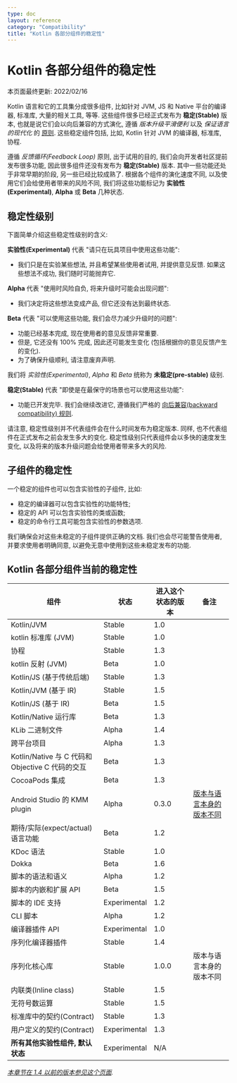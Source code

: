 ```yaml
---
type: doc
layout: reference
category: "Compatibility"
title: "Kotlin 各部分组件的稳定性"
---
```


# Kotlin 各部分组件的稳定性

本页面最终更新: 2022/02/16

Kotlin 语言和它的工具集分成很多组件, 比如针对 JVM, JS 和 Native 平台的编译器, 标准库, 大量的相关工具, 等等.
这些组件很多已经正式发布为 **稳定(Stable)** 版本, 也就是说它们会以向后兼容的方式演化,
遵循 _版本升级平滑便利_ 以及 _保证语言的现代化_ 的 [原则](kotlin-evolution.html).
这些稳定组件包括, 比如, Kotlin 针对 JVM 的编译器, 标准库, 协程.

遵循 _反馈循环(Feedback Loop)_ 原则, 出于试用的目的, 我们会向开发者社区提前发布很多功能,
因此很多组件还没有发布为 **稳定(Stable)** 版本.
其中一些功能还处于非常早期的阶段, 另一些已经比较成熟了.
根据各个组件的演化速度不同, 以及使用它们会给使用者带来的风险不同,
我们将这些功能标记为 **实验性(Experimental)**, **Alpha** 或 **Beta** 几种状态.

## 稳定性级别

下面简单介绍这些稳定性级别的含义:

**实验性(Experimental)** 代表 "请只在玩具项目中使用这些功能":
  * 我们只是在实验某些想法, 并且希望某些使用者试用, 并提供意见反馈. 如果这些想法不成功, 我们随时可能抛弃它.

**Alpha** 代表 "使用时风险自负, 将来升级时可能会出现问题":
  * 我们决定将这些想法变成产品, 但它还没有达到最终状态.

**Beta** 代表 "可以使用这些功能, 我们会尽力减少升级时的问题":
  * 功能已经基本完成, 现在使用者的意见反馈非常重要.
  * 但是, 它还没有 100% 完成, 因此还可能发生变化 (包括根据你的意见反馈产生的变化).
  * 为了确保升级顺利, 请注意废弃声明.

我们将 _实验性(Experimental)_, _Alpha_ 和 _Beta_ 统称为 **未稳定(pre-stable)** 级别.

<a name="stable"></a>
**稳定(Stable)** 代表 "即使是在最保守的场景也可以使用这些功能":
  * 功能已开发完毕. 我们会继续改进它, 遵循我们严格的
    [向后兼容(backward compatibility) 规则](language-committee-guidelines.html).

请注意, 稳定性级别并不代表组件会在什么时间发布为稳定版本. 同样, 也不代表组件在正式发布之前会发生多大的变化.
稳定性级别只代表组件会以多快的速度发生变化, 以及将来的版本升级问题会给使用者带来多大的风险.

## 子组件的稳定性

一个稳定的组件也可以包含实验性的子组件, 比如:
* 稳定的编译器可以包含实验性的功能特性;
* 稳定的 API 可以包含实验性的类或函数;
* 稳定的命令行工具可能包含实验性的参数选项.

我们确保会对这些未稳定的子组件提供正确的文档. 我们也会尽可能警告使用者, 并要求使用者明确同意, 以避免无意中使用到这些未稳定发布的功能.

## Kotlin 各部分组件当前的稳定性

|**组件**|**状态**|**进入这个状态的版本**|**备注**|
| --- | --- | --- | --- |
Kotlin/JVM|Stable|1.0| |
kotlin 标准库 (JVM)|Stable|1.0| |
协程|Stable|1.3| |
kotlin 反射 (JVM)|Beta|1.0| |
Kotlin/JS (基于传统后端)|Stable|1.3| |
Kotlin/JVM (基于 IR)|Stable|1.5| |
Kotlin/JS (基于 IR)|Beta|1.5| |
Kotlin/Native 运行库|Beta|1.3| |
KLib 二进制文件|Alpha|1.4| |
跨平台项目|Alpha|1.3| |
Kotlin/Native 与 C 代码和 Objective C 代码的交互|Beta|1.3| |
CocoaPods 集成|Beta|1.3| |
Android Studio 的 KMM plugin|Alpha|0.3.0|[版本与语言本身的版本不同](kmm/kmm-plugin-releases.html)
期待/实际(expect/actual) 语言功能|Beta|1.2| |
KDoc 语法|Stable|1.0| |
Dokka|Beta|1.6| |
脚本的语法和语义|Alpha|1.2|
脚本的内嵌和扩展 API|Beta|1.5
脚本的 IDE 支持|Experimental|1.2
CLI 脚本|Alpha|1.2
编译器插件 API|Experimental|1.0| |
序列化编译器插件|Stable|1.4| |
序列化核心库|Stable|1.0.0|版本与语言本身的版本不同
内联类(Inline class)|Stable|1.5| |
无符号数运算|Stable|1.5| |
标准库中的契约(Contract)|Stable|1.3| |
用户定义的契约(Contract)|Experimental|1.3| |
**所有其他实验性组件, 默认状态**|Experimental|N/A| |

*[本章节在 1.4 以前的版本参见这个页面](components-stability-pre-1.4.html).*

